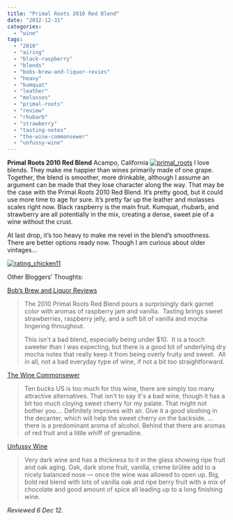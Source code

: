 ```yaml
---
title: "Primal Roots 2010 Red Blend"
date: "2012-12-31"
categories:
  - "wine"
tags:
  - "2010"
  - "airing"
  - "black-raspberry"
  - "blends"
  - "bobs-brew-and-liquor-revies"
  - "heavy"
  - "kumquat"
  - "leather"
  - "molasses"
  - "primal-roots"
  - "review"
  - "rhubarb"
  - "strawberry"
  - "tasting-notes"
  - "the-wine-commonsewer"
  - "unfussy-wine"
---
```


**Primal Roots 2010 Red Blend** Acampo, California [![](http://s3.amazonaws.com/thegourmez-wpmedia/2012/12/primal_roots.jpg "primal_roots")](http://s3.amazonaws.com/thegourmez-wpmedia/2012/12/primal_roots.jpg) I love blends. They make me happier than wines primarily made of one grape. Together, the blend is smoother, more drinkable, although I assume an argument can be made that they lose character along the way. That may be the case with the Primal Roots 2010 Red Blend. It’s pretty good, but it could use more time to age for sure. It’s pretty far up the leather and molasses scales right now. Black raspberry is the main fruit. Kumquat, rhubarb, and strawberry are all potentially in the mix, creating a dense, sweet pie of a wine without the crust.

At last drop, it’s too heavy to make me revel in the blend’s smoothness. There are better options ready now. Though I am curious about older vintages...

[![](http://s3.amazonaws.com/thegourmez-wpmedia/2009/02/rating_chicken11.gif "rating_chicken11")](http://s3.amazonaws.com/thegourmez-wpmedia/2009/02/rating_chicken11.gif)

Other Bloggers’ Thoughts:

[Bob’s Brew and Liquor Reviews](http://www.bobsbrewandliquorreviews.com/2012/11/primal-roots-red-blend.html)

> The 2010 Primal Roots Red Blend pours a surprisingly dark garnet color with aromas of raspberry jam and vanilla.  Tasting brings sweet strawberries, raspberry jelly, and a soft bit of vanilla and mocha lingering throughout.
>
> This isn't a bad blend, especially being under $10.  It is a touch sweeter than I was expecting, but there is a good bit of underlying dry mocha notes that really keep it from being overly fruity and sweet.  All in all, not a bad everyday type of wine, if not a bit too straightforward.

[The Wine Commonsewer](http://www.winecommonsewer.com/the_wine_commonsewer/2012/01/2010-primal-roots-red-blend.html)

> Ten bucks US is too much for this wine, there are simply too many attractive alternatives. That isn't to say it's a bad wine, though it has a bit too much cloying sweet cherry for my palate. That might not bother you…. Definitely improves with air. Give it a good sloshing in the decanter, which will help the sweet cherry on the backside. … there is a predominant aroma of alcohol. Behind that there are aromas of red fruit and a little whiff of grenadine.

[Unfussy Wine](http://www.unfussywine.com/2012/07/wine-review-2010-primal-roots-red-big.html)

> Very dark wine and has a thickness to it in the glass showing ripe fruit and oak aging. Oak, dark stone fruit, vanilla, crème brûlée add to a nicely balanced nose — once the wine was allowed to open up. Big, bold red blend with lots of vanilla oak and ripe berry fruit with a mix of chocolate and good amount of spice all leading up to a long finishing wine.

_Reviewed 6 Dec 12._
